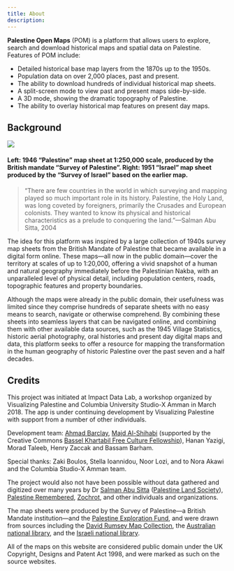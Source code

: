 ```yaml
---
title: About
description: 
---
```

**Palestine Open Maps** (POM) is a platform that allows users to explore, search and download historical maps and spatial data on Palestine. Features of POM include:

* Detailed historical base map layers from the 1870s up to the 1950s.
* Population data on over 2,000 places, past and present.
* The ability to download hundreds of individual historical map sheets.
* A split-screen mode to view past and present maps side-by-side.
* A 3D mode, showing the dramatic topography of Palestine.
* The ability to overlay historical map features on present day maps.

Background
----------

![]({assets}/img/palestine-israel-maps.jpg)

#### Left: 1946 “Palestine” map sheet at 1:250,000 scale, produced by the British mandate “Survey of Palestine”. Right: 1951 “Israel” map sheet produced by the “Survey of Israel” based on the earlier map.

> “There are few countries in the world in which surveying and mapping played so much important role in its history. Palestine, the Holy Land, was long coveted by foreigners, primarily the Crusades and European colonists. They wanted to know its physical and historical characteristics as a prelude to conquering the land.”—Salman Abu Sitta, 2004

The idea for this platform was inspired by a large collection of 1940s survey map sheets from the British Mandate of Palestine that became available in a digital form online. These maps—all now in the public domain—cover the territory at scales of up to 1:20,000, offering a vivid snapshot of a human and natural geography immediately before the Palestinian Nakba, with an unparalleled level of physical detail, including population centers, roads, topographic features and property boundaries.

Although the maps were already in the public domain, their usefulness was limited since they comprise hundreds of separate sheets with no easy means to search, navigate or otherwise comprehend. By combining these sheets into seamless layers that can be navigated online, and combining them with other available data sources, such as the 1945 Village Statistics, historic aerial photography, oral histories and present day digital maps and data, this platform seeks to offer a resource for mapping the transformation in the human geography of historic Palestine over the past seven and a half decades.

Credits
-------

This project was initiated at Impact Data Lab, a workshop organized by Visualizing Palestine and Columbia University Studio-X Amman in March 2018. The app is under continuing development by Visualizing Palestine with support from a number of other individuals.

Development team: [Ahmad Barclay](https://ahmadbarclay.com/), [Majd Al-Shihabi](https://majdal.cc/) (supported by the Creative Commons [Bassel Khartabil Free Culture Fellowship](https://creativecommons.org/bassel-khartabil-fellowship/)), Hanan Yazigi, Morad Taleeb, Henry Zaccak and Bassam Barham.

Special thanks: Zaki Boulos, Stella Ioannidou, Noor Lozi, and to Nora Akawi and the Columbia Studio-X Amman team.

The project would also not have been possible without data gathered and digitized over many years by Dr [Salman Abu Sitta](https://en.wikipedia.org/wiki/Salman_Abu_Sitta) ([Palestine Land Society](http://www.plands.org/en/home)), [Palestine Remembered](http://www.palestineremembered.com/), [Zochrot](http://www.zochrot.org/en), and other individuals and organizations.

The map sheets were produced by the Survey of Palestine—a British Mandate institution—and the [Palestine Exploration Fund](https://www.pef.org.uk/), and were drawn from sources including the [David Rumsey Map Collection](https://www.davidrumsey.com/), the [Australian national library](https://www.nla.gov.au/), and the [Israeli national library](http://web.nli.org.il/sites/nlis/en).

All of the maps on this website are considered public domain under the UK Copyright, Designs and Patent Act 1998, and were marked as such on the source websites.